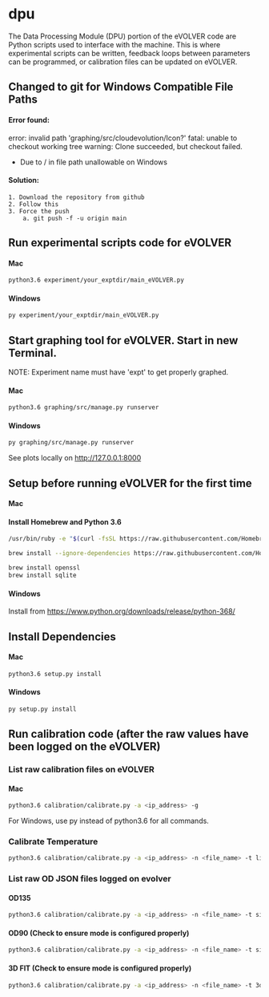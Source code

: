 dpu
===
The Data Processing Module (DPU) portion of the eVOLVER code are Python scripts used to interface with the machine. This is where experimental scripts can be written, feedback loops between parameters can be programmed, or calibration files can be updated on eVOLVER.

## Changed to git for Windows Compatible File Paths
#### Error found:
error: invalid path 'graphing/src/cloudevolution/Icon?'
fatal: unable to checkout working tree
warning: Clone succeeded, but checkout failed.
- Due to / in file path unallowable on Windows

#### Solution:
	1. Download the repository from github
	2. Follow this
	3. Force the push
		a. git push -f -u origin main

## Run experimental scripts code for eVOLVER

#### Mac
```sh
python3.6 experiment/your_exptdir/main_eVOLVER.py
```

#### Windows
```sh
py experiment/your_exptdir/main_eVOLVER.py
```


## Start graphing tool for eVOLVER. Start in new Terminal.

NOTE: Experiment name must have 'expt' to get properly graphed.

#### Mac
```sh
python3.6 graphing/src/manage.py runserver
```
#### Windows
```sh
py graphing/src/manage.py runserver
```


See plots locally on http://127.0.0.1:8000




## Setup before running eVOLVER for the first time

#### Mac

#### Install Homebrew and Python 3.6

```sh
/usr/bin/ruby -e "$(curl -fsSL https://raw.githubusercontent.com/Homebrew/install/master/install)"
```

```sh
brew install --ignore-dependencies https://raw.githubusercontent.com/Homebrew/homebrew-core/f2a764ef944b1080be64bd88dca9a1d80130c558/Formula/python.rb
```

```sh
brew install openssl
brew install sqlite
```

#### Windows

Install from https://www.python.org/downloads/release/python-368/




## Install Dependencies

#### Mac
```sh
python3.6 setup.py install
```

#### Windows
```sh
py setup.py install
```



## Run calibration code (after the raw values have been logged on the eVOLVER)

### List raw calibration files on eVOLVER 

#### Mac
```sh
python3.6 calibration/calibrate.py -a <ip_address> -g
```

For Windows, use py instead of python3.6 for all commands.

### Calibrate Temperature

```sh
python3.6 calibration/calibrate.py -a <ip_address> -n <file_name> -t linear -f <name_after_fit> -p temp
```

### List raw OD JSON files logged on evolver 

#### OD135
```sh
python3.6 calibration/calibrate.py -a <ip_address> -n <file_name> -t sigmoid -f <name_after_fit> -p od_135
```

#### OD90 (Check to ensure mode is configured properly)
```sh
python3.6 calibration/calibrate.py -a <ip_address> -n <file_name> -t sigmoid -f <name_after_fit> -p od_90
```

#### 3D FIT (Check to ensure mode is configured properly)
```sh
python3.6 calibration/calibrate.py -a <ip_address> -n <file_name> -t 3d -f <name_after_fit> -p od_90,od_135
```


